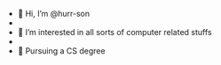 - 👋 Hi, I’m @hurr-son
- 
- 👀 I’m interested in all sorts of computer related stuffs
- 
- 🌱 Pursuing a CS degree


<!---
hurr-son/hurr-son is a ✨ special ✨ repository because its `README.md` (this file) appears on your GitHub profile.
You can click the Preview link to take a look at your changes.
--->
